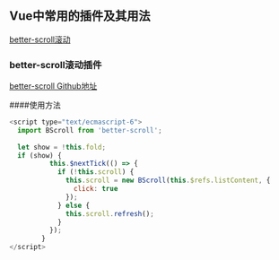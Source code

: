 ## Vue中常用的插件及其用法

[better-scroll滚动](#1)


<h3 id='1'>better-scroll滚动插件</h3>

[better-scroll Github地址](https://github.com/ustbhuangyi/better-scroll)

####使用方法



```js
<script type="text/ecmascript-6">
  import BScroll from 'better-scroll';
  
  let show = !this.fold;
  if (show) {
          this.$nextTick(() => {
            if (!this.scroll) {
              this.scroll = new BScroll(this.$refs.listContent, {
                click: true
              });
            } else {
              this.scroll.refresh();
            }
          });
        }
</script> 
```


